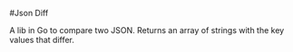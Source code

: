 #Json Diff

A lib in Go to compare two JSON. Returns an array of strings with the key values that differ.
